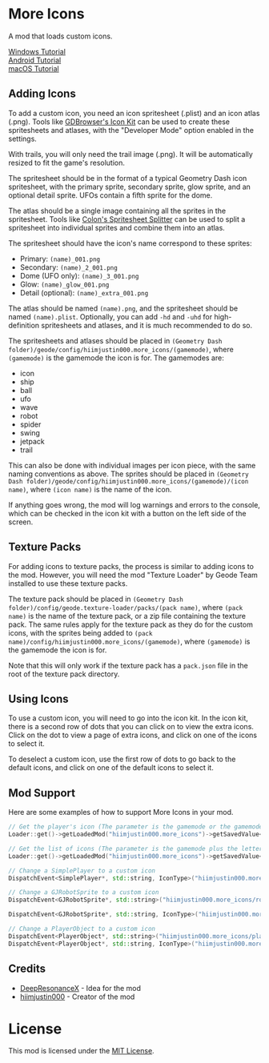 # More Icons
A mod that loads custom icons.

[Windows Tutorial](https://youtu.be/Dn0S3DPuq08)\
[Android Tutorial](https://youtu.be/GJKoLUnkyBk)\
[macOS Tutorial](https://youtu.be/1sI4WJE0yqE)

## Adding Icons
To add a custom icon, you need an icon spritesheet (.plist) and an icon atlas (.png). Tools like [GDBrowser's Icon Kit](https://gdbrowser.com/iconkit) can be used to create these spritesheets and atlases, with the "Developer Mode" option enabled in the settings.

With trails, you will only need the trail image (.png). It will be automatically resized to fit the game's resolution.

The spritesheet should be in the format of a typical Geometry Dash icon spritesheet, with the primary sprite, secondary sprite, glow sprite, and an optional detail sprite. UFOs contain a fifth sprite for the dome.

The atlas should be a single image containing all the sprites in the spritesheet. Tools like [Colon's Spritesheet Splitter](https://gdcolon.com/gdsplitter) can be used to split a spritesheet into individual sprites and combine them into an atlas.

The spritesheet should have the icon's name correspond to these sprites:
- Primary: `(name)_001.png`
- Secondary: `(name)_2_001.png`
- Dome (UFO only): `(name)_3_001.png`
- Glow: `(name)_glow_001.png`
- Detail (optional): `(name)_extra_001.png`

The atlas should be named `(name).png`, and the spritesheet should be named `(name).plist`. Optionally, you can add `-hd` and `-uhd` for high-definition spritesheets and atlases, and it is much recommended to do so.

The spritesheets and atlases should be placed in `(Geometry Dash folder)/geode/config/hiimjustin000.more_icons/(gamemode)`, where `(gamemode)` is the gamemode the icon is for. The gamemodes are:
- icon
- ship
- ball
- ufo
- wave
- robot
- spider
- swing
- jetpack
- trail

This can also be done with individual images per icon piece, with the same naming conventions as above. The sprites should be placed in `(Geometry Dash folder)/geode/config/hiimjustin000.more_icons/(gamemode)/(icon name)`, where `(icon name)` is the name of the icon.

If anything goes wrong, the mod will log warnings and errors to the console, which can be checked in the icon kit with a button on the left side of the screen.

## Texture Packs
For adding icons to texture packs, the process is similar to adding icons to the mod. However, you will need the mod "Texture Loader" by Geode Team installed to use these texture packs.

The texture pack should be placed in `(Geometry Dash folder)/config/geode.texture-loader/packs/(pack name)`, where `(pack name)` is the name of the texture pack, or a zip file containing the texture pack. The same rules apply for the texture pack as they do for the custom icons, with the sprites being added to `(pack name)/config/hiimjustin000.more_icons/(gamemode)`, where `(gamemode)` is the gamemode the icon is for.

Note that this will only work if the texture pack has a `pack.json` file in the root of the texture pack directory.

## Using Icons
To use a custom icon, you will need to go into the icon kit. In the icon kit, there is a second row of dots that you can click on to view the extra icons. Click on the dot to view a page of extra icons, and click on one of the icons to select it.

To deselect a custom icon, use the first row of dots to go back to the default icons, and click on one of the default icons to select it.

## Mod Support
Here are some examples of how to support More Icons in your mod.
```cpp
// Get the player's icon (The parameter is the gamemode or the gamemode plus "-dual" if Separate Dual Icons is enabled)
Loader::get()->getLoadedMod("hiimjustin000.more_icons")->getSavedValue<std::string>("icon");

// Get the list of icons (The parameter is the gamemode plus the letter "s")
Loader::get()->getLoadedMod("hiimjustin000.more_icons")->getSavedValue<std::vector<std::string>>("icons");

// Change a SimplePlayer to a custom icon
DispatchEvent<SimplePlayer*, std::string, IconType>("hiimjustin000.more_icons/simple-player", simplePlayer, "my-icon", IconType::Cube).post();

// Change a GJRobotSprite to a custom icon
DispatchEvent<GJRobotSprite*, std::string>("hiimjustin000.more_icons/robot-sprite", robotSprite, "my-icon").post(); // Determines the icon type

DispatchEvent<GJRobotSprite*, std::string, IconType>("hiimjustin000.more_icons/robot-sprite", robotSprite, "my-icon", IconType::Robot).post();

// Change a PlayerObject to a custom icon
DispatchEvent<PlayerObject*, std::string>("hiimjustin000.more_icons/player-object", playerObject, "my-icon").post(); // Determines the icon type
DispatchEvent<PlayerObject*, std::string, IconType>("hiimjustin000.more_icons/player-object", playerObject, "my-icon", IconType::Cube).post();
```

## Credits
- [DeepResonanceX](https://gdbrowser.com/u/5668656) - Idea for the mod
- [hiimjustin000](https://gdbrowser.com/u/7466002) - Creator of the mod

# License
This mod is licensed under the [MIT License](./LICENSE).